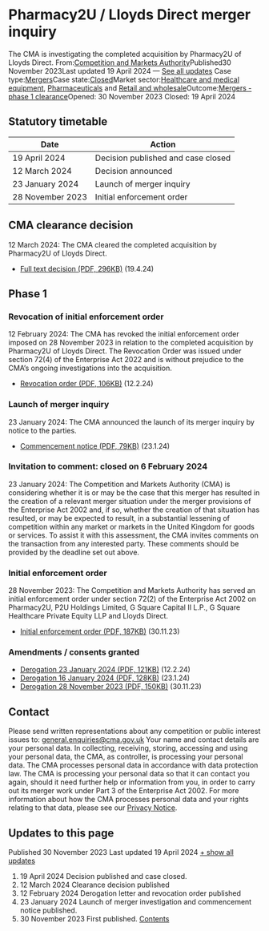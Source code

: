 # Pharmacy2U / Lloyds Direct merger inquiry
The CMA is investigating the completed acquisition by Pharmacy2U of Lloyds Direct.
From:[Competition and Markets Authority](/government/organisations/competition-and-markets-authority)Published30 November 2023Last updated
19 April 2024
— [See all updates](#full-publication-update-history)
Case type:[Mergers](/cma-cases?case_type%5B%5D=mergers)Case state:[Closed](/cma-cases?case_state%5B%5D=closed)Market sector:[Healthcare and medical equipment](/cma-cases?market_sector%5B%5D=healthcare-and-medical-equipment), [Pharmaceuticals](/cma-cases?market_sector%5B%5D=pharmaceuticals) and [Retail and wholesale](/cma-cases?market_sector%5B%5D=retail-and-wholesale)Outcome:[Mergers - phase 1 clearance](/cma-cases?outcome_type%5B%5D=mergers-phase-1-clearance)Opened:
30 November 2023
Closed:
19 April 2024
## Statutory timetable
| Date | Action |
| --- | --- |
| 19 April 2024 | Decision published and case closed |
| 12 March 2024 | Decision announced |
| 23 January 2024 | Launch of merger inquiry |
| 28 November 2023 | Initial enforcement order |
## CMA clearance decision
12 March 2024: The CMA cleared the completed acquisition by Pharmacy2U of Lloyds Direct.
- [Full text decision (PDF, 296KB)](https://assets.publishing.service.gov.uk/media/66224358572258ab08a0d77d/Full_text_decision.pdf) (19.4.24)
## Phase 1
### Revocation of initial enforcement order
12 February 2024: The CMA has revoked the initial enforcement order imposed on 28 November 2023 in relation to the completed acquisition by Pharmacy2U of Lloyds Direct. The Revocation Order was issued under section 72(4) of the Enterprise Act 2022 and is without prejudice to the CMA’s ongoing investigations into the acquisition.
- [Revocation order (PDF, 106KB)](https://assets.publishing.service.gov.uk/media/65c639109c5b7f000c951c3a/Revocation_order_pdfa.pdf) (12.2.24)
### Launch of merger inquiry
23 January 2024: The CMA announced the launch of its merger inquiry by notice to the parties.
- [Commencement notice (PDF, 79KB)](https://assets.publishing.service.gov.uk/media/65af84c69f121a000db4b87b/Pharmacy2U_Lloyds_Direct_-_Notice_of_Commencement__publication_.pdf) (23.1.24)
### Invitation to comment: closed on 6 February 2024
23 January 2024: The Competition and Markets Authority (CMA) is considering whether it is or may be the case that this merger has resulted in the creation of a relevant merger situation under the merger provisions of the Enterprise Act 2002 and, if so, whether the creation of that situation has resulted, or may be expected to result, in a substantial lessening of competition within any market or markets in the United Kingdom for goods or services.
To assist it with this assessment, the CMA invites comments on the transaction from any interested party.
These comments should be provided by the deadline set out above.
### Initial enforcement order
28 November 2023: The Competition and Markets Authority has served an initial enforcement order under section 72(2) of the Enterprise Act 2002 on Pharmacy2U, P2U Holdings Limited, G Square Capital II L.P., G Square Healthcare Private Equity LLP and Lloyds Direct.
- [Initial enforcement order (PDF, 187KB)](https://assets.publishing.service.gov.uk/media/656847485936bb0013316733/Initial_enforcement_order.pdf) (30.11.23)
### Amendments / consents granted
- [Derogation 23 January 2024 (PDF, 121KB)](https://assets.publishing.service.gov.uk/media/65c6323c9c5b7f0012951c23/23_January_Derogation_pdfa.pdf) (12.2.24)
- [Derogation 16 January 2024 (PDF, 128KB)](https://assets.publishing.service.gov.uk/media/65af84ab8bbe9500135eb250/Derogation_Letter_16_January_2024.pdf) (23.1.24)
- [Derogation 28 November 2023 (PDF, 150KB)](https://assets.publishing.service.gov.uk/media/65684765cc1ec500138eef2c/Derogation_28_November_2023.pdf) (30.11.23)
## Contact
Please send written representations about any competition or public interest issues to:
[general.enquiries@cma.gov.uk](mailto:general.enquiries@cma.gov.uk)
Your name and contact details are your personal data. In collecting, receiving, storing, accessing and using your personal data, the CMA, as controller, is processing your personal data. The CMA processes personal data in accordance with data protection law. The CMA is processing your personal data so that it can contact you again, should it need further help or information from you, in order to carry out its merger work under Part 3 of the Enterprise Act 2002. For more information about how the CMA processes personal data and your rights relating to that data, please see our [Privacy Notice](https://www.gov.uk/government/organisations/competition-and-markets-authority/about/personal-information-charter).
## Updates to this page
Published 30 November 2023
Last updated 19 April 2024
[+ show all updates](#full-history)
1. 19 April 2024
Decision published and case closed.
2. 12 March 2024
Clearance decision published
3. 12 February 2024
Derogation letter and revocation order published
4. 23 January 2024
Launch of merger investigation and commencement notice published.
5. 30 November 2023
First published.
[Contents](#contents)